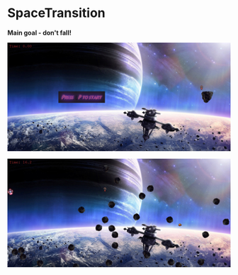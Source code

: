 # SpaceTransition
**Main goal - don't fall!**

![Image alt](https://github.com/ALXSIMINSKI/SpaceTransition/raw/master/images/start.png)

![Image alt](https://github.com/ALXSIMINSKI/SpaceTransition/raw/master/images/inprogress.png)
